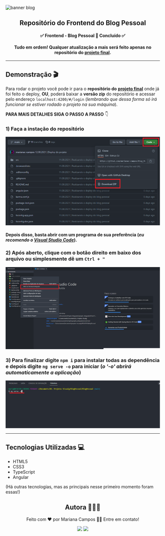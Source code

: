 ![banner blog](https://i.imgur.com/N69z6KK.png)

<h2 align="center">Repositório do Frontend do Blog Pessoal</h2>

<h4 align="center"> ✅ Frontend - Blog Pessoal 📝 Concluído ✅ </h4>
<h4 align="center"> Tudo em ordem! Qualquer atualização a mais será feito apenas no repositório do <a href="https://github.com/marianac-campos/Blog_Pessoal.v3">projeto final</a>.</h4>

----

## Demonstração 🎬 
Para rodar o projeto você pode ir para o **repositório do** [**projeto final**](https://github.com/marianac-campos/Blog_Pessoal.v3) onde já foi feito o deploy, **OU**, poderá baixar a **versão zip** do repositório e acessar pelo endereço `localhost:4200/#/login` (*lembrando que dessa forma só irá funcionar se estiver rodado o projeto na sua máquina*).

**PARA MAIS DETALHES SIGA O PASSO A PASSO** 👇

### 1) Faça a instação do repositório
![passoInstalacao](assets/passoInstalacao.png)

#### Depois disso, basta abrir com um programa de sua preferência (*eu recomendo o [**Visual Studio Code**](https://code.visualstudio.com/download)*).

### 2) Após aberto, clique com o botão direito em baixo dos arquivo ou simplesmente dê um `Ctrl + "`
![passo1](assets/passo1.png)

### 3) Para finalizar digite `npm i` para instalar todas as dependência e depois digite `ng serve -o` para iniciar (*o '-o' abrirá automaticamente a aplicação*) 
![passo2](assets/passo2.png)

---

## Tecnologias Utilizadas 💻
- HTML5
- CSS3
- TypeScript
- Angular

(Há outras tecnologias, mas as principais nesse primeiro momento foram essas!)

<div align="center">
<h2>Autora 👩🏻‍💻</h2>
<p>Feito com ❤️ por Mariana Campos 👋🏽 Entre em contato!</p>
<a href="https://www.linkedin.com/in/mariana-campos-br/" target="_blank"><img src="https://img.shields.io/badge/LinkedIn-4FBDC8?style=flat&logo=LinkedIn&logoColor=white&link=https://www.linkedin.com/in/mariana-campos-br/"></a> <a href="mailto:marianacristinadecampos@gmail.com" target="_blank"><img src="https://img.shields.io/badge/Email-E346B9?style=flat&logo=Gmail&logoColor=white&link=mailto:marianacristinadecampos@gmail.com"></a>
</div>
